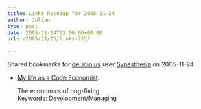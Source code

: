 ```yaml
---
title: Links Roundup for 2005-11-24
author: Julian
type: post
date: 2005-11-24T23:00:00+00:00
url: /2005/11/25/links-253/

---
```

Shared bookmarks for [del.icio.us][1] user  [Synesthesia][2] on 2005-11-24

  * [My life as a Code Economist][3]:
  
    The economics of bug-fixing   
    Keywords: [Development/Managing][4]

 [1]: https://del.icio.us/
 [2]: https://del.icio.us/synesthesia
 [3]: https://software.ericsink.com/articles/Four_Questions.html "https://software.ericsink.com/articles/Four_Questions.html"
 [4]: https://del.icio.us/synesthesia/Development/Managing